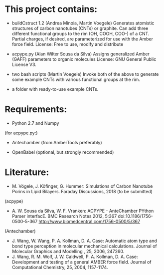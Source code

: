 #  This project contains: 

 - buildCstruct 1.2 (Andrea Minoia, Martin Voegele) 
Generates atomistic structures of carbon nanotubes (CNTs) or graphite.
Can add three different functional groups to the rim (OH, COOH, COO-) of a CNT. 
Partial charges, if desired, are parameterized for use with the Amber force field. 
License: Free to use, modify and distribute

 - acpype.py (Alan Wilter Sousa da Silva)
Assigns generalized Amber (GAFF) parameters to organic molecules 
License: GNU General Public License V3.

 - two bash scripts (Martin Voegele)
Invoke both of the above to generate some example CNTs with various functional groups at the rim. 

 - a folder with ready-to-use example CNTs.


#  Requirements: 

 - Python 2.7 and Numpy

(for acpype.py:) 

 - Antechamber (from AmberTools preferably)

 - OpenBabel (optional, but strongly recommended)


#  Literature:

 - M. Vögele, J. Köfinger, G. Hummer: 
   Simulations of Carbon Nanotube Porins in Lipid Bilayers.
   Faraday Discussions, 2018 (to be submitted)

(acpype)
 - A. W. Sousa da Silva, W. F. Vranken: 
   ACPYPE - AnteChamber PYthon Parser interfacE.
   BMC Research Notes 2012, 5:367 doi:10.1186/1756-0500-5-367
   http://www.biomedcentral.com/1756-0500/5/367

(Antechamber)
 - J. Wang, W. Wang, P. A. Kollman, D. A. Case: 
   Automatic atom type and bond type perception in molecular mechanical calculations. 
   Journal of Molecular Graphics and Modelling , 25, 2006, 247260.
 - J. Wang, R. M. Wolf, J. W. Caldwell, P. A. Kollman, D. A. Case:
   Development and testing of a general AMBER force field. 
   Journal of Computational Chemistry, 25, 2004, 1157-1174.


